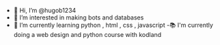 - 👋 Hi, I’m @hugob1234
- 👀 I’m interested in making bots and databases
- 🌱 I’m currently learning python , html , css , javascript
-📚  I'm currently doing a web design and python course with kodland
